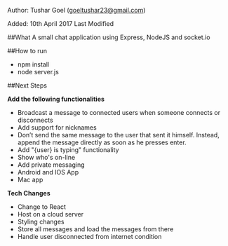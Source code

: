 Author: Tushar Goel (goeltushar23@gmail.com)

Added: 10th April 2017
Last Modified

##What
A small chat application using Express, NodeJS and socket.io

##How to run
* npm install
* node server.js

##Next Steps

**Add the following functionalities**
* Broadcast a message to connected users when someone connects or disconnects
* Add support for nicknames
* Don’t send the same message to the user that sent it himself. Instead, append the message directly as soon as he presses enter.
* Add "{user} is typing" functionality
* Show who's on-line
* Add private messaging
* Android and IOS App
* Mac app

**Tech Changes**
* Change to React
* Host on a cloud server
* Styling changes
* Store all messages and load the messages from there
* Handle user disconnected from internet condition


